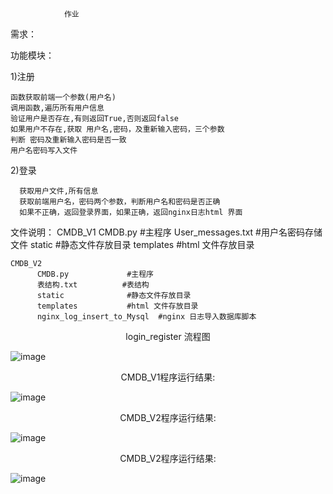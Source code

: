                 作业

需求：
     
功能模块：

1)注册

    函数获取前端一个参数(用户名)
	调用函数,遍历所有用户信息
	验证用户是否存在,有则返回True,否则返回false
	如果用户不存在,获取 用户名,密码，及重新输入密码，三个参数
	判断 密码及重新输入密码是否一致
	用户名密码写入文件
	
2)登录

      获取用户文件,所有信息
	  获取前端用户名，密码两个参数，判断用户名和密码是否正确
	  如果不正确，返回登录界面，如果正确，返回nginx日志html 界面
      
	
文件说明：
    CMDB_V1
		  CMDB.py             #主程序
		  User_messages.txt   #用户名密码存储文件
		  static              #静态文件存放目录
		  templates           #html 文件存放目录
		  
    CMDB_V2
	      CMDB.py             #主程序
		  表结构.txt          #表结构
		  static              #静态文件存放目录
		  templates           #html 文件存放目录
		  nginx_log_insert_to_Mysql  #nginx 日志导入数据库脚本

<center>login_register 流程图</center >     
                                          
![image](https://github.com/1032231418/python/blob/master/day4/liuchengtu.png)

<center>CMDB_V1程序运行结果: </center >

![image](https://github.com/1032231418/python/blob/master/day4/yanshi.gif)

<center>CMDB_V2程序运行结果: </center >

![image](https://github.com/1032231418/python/blob/master/day4/yanshi.gif)

<center>CMDB_V2程序运行结果: </center >

![image](https://github.com/1032231418/python/blob/master/day4/yanshi2.gif)


